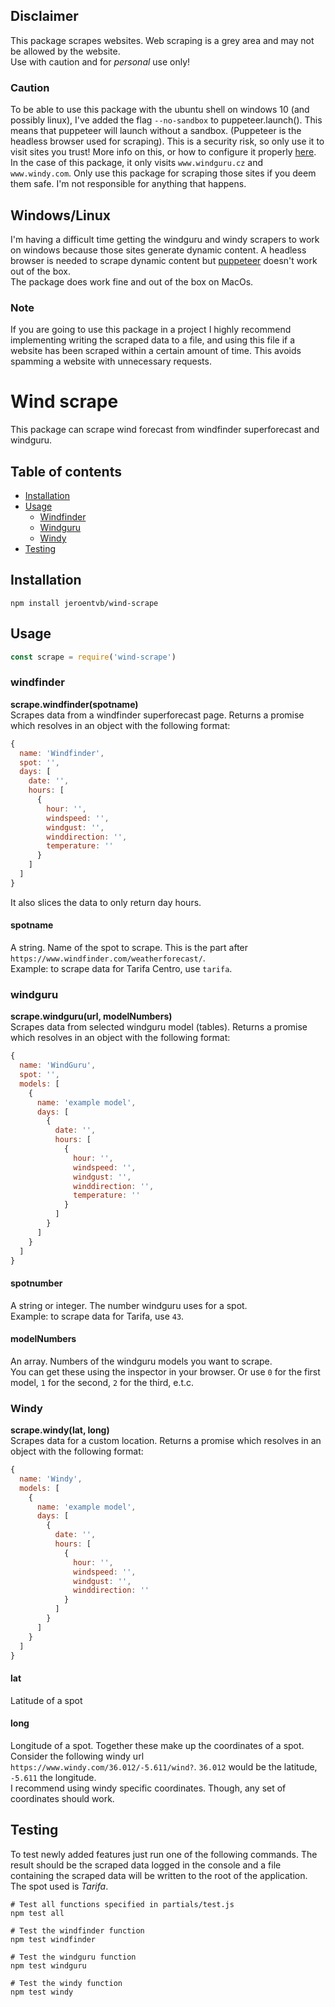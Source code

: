 ## Disclaimer
This package scrapes websites. Web scraping is a grey area and may not be allowed by the website.  
Use with caution and for *personal* use only!


### Caution
To be able to use this package with the ubuntu shell on windows 10 (and possibly linux), I've added the flag `--no-sandbox` to puppeteer.launch(). This means that puppeteer will launch without a sandbox. (Puppeteer is the headless browser used for scraping). This is a security risk, so only use it to visit sites you trust! More info on this, or how to configure it properly [here](https://github.com/GoogleChrome/puppeteer/blob/master/docs/troubleshooting.md#setting-up-chrome-linux-sandbox).
In the case of this package, it only visits `www.windguru.cz` and `www.windy.com`. Only use this package for scraping those sites if you deem them safe. I'm not responsible for anything that happens.

## Windows/Linux
I'm having a difficult time getting the windguru and windy scrapers to work on windows because those sites generate dynamic content. A headless browser is needed to scrape dynamic content but [puppeteer](https://github.com/GoogleChrome/puppeteer) doesn't work out of the box.  
The package does work fine and out of the box on MacOs.

### Note
If you are going to use this package in a project I highly recommend implementing writing the scraped data to a file, and using this file if a website has been scraped within a certain amount of time. This avoids spamming a website with unnecessary requests.  

# Wind scrape
This package can scrape wind forecast from windfinder superforecast and windguru.

## Table of contents
* [Installation](#installation)
* [Usage](#usage)
  * [Windfinder](#windfinder)
  * [Windguru](#windguru)
  * [Windy](#windy)
* [Testing](#testing)

## Installation
```
npm install jeroentvb/wind-scrape
```

## Usage
```js
const scrape = require('wind-scrape')
```

### windfinder
**scrape.windfinder(spotname)**  
Scrapes data from a windfinder superforecast page. Returns a promise which resolves in an object with the following format:
```js
{
  name: 'Windfinder',
  spot: '',
  days: [
    date: '',
    hours: [
      {
        hour: '',
        windspeed: '',
        windgust: '',
        winddirection: '',
        temperature: ''
      }
    ]
  ]
}
```  
It also slices the data to only return day hours.

#### spotname  
A string. Name of the spot to scrape. This is the part after `https://www.windfinder.com/weatherforecast/`.  
Example: to scrape data for Tarifa Centro, use `tarifa`.

### windguru
**scrape.windguru(url, modelNumbers)**  
Scrapes data from selected windguru model (tables). Returns a promise which resolves in an object with the following format:
```js
{
  name: 'WindGuru',
  spot: '',
  models: [
    {
      name: 'example model',
      days: [
        {
          date: '',
          hours: [
            {
              hour: '',
              windspeed: '',
              windgust: '',
              winddirection: '',
              temperature: ''
            }
          ]
        }
      ]
    }
  ]
}
```

#### spotnumber
A string or integer. The number windguru uses for a spot.  
Example: to scrape data for Tarifa, use `43`.

#### modelNumbers
An array. Numbers of the windguru models you want to scrape.  
You can get these using the inspector in your browser. Or use `0` for the first model, `1` for the second, `2` for the third, e.t.c.

### Windy
**scrape.windy(lat, long)**  
Scrapes data for a custom location. Returns a promise which resolves in an object with the following format:
```js
{
  name: 'Windy',
  models: [
    {
      name: 'example model',
      days: [
        {
          date: '',
          hours: [
            {
              hour: '',
              windspeed: '',
              windgust: '',
              winddirection: ''
            }
          ]
        }
      ]
    }
  ]
}
```  

#### lat
Latitude of a spot

#### long
Longitude of a spot. Together these make up the coordinates of a spot.
Consider the following windy url `https://www.windy.com/36.012/-5.611/wind?`. `36.012` would be the latitude, `-5.611` the longitude.  
I recommend using windy specific coordinates. Though, any set of coordinates should work.

## Testing
To test newly added features just run one of the following commands. The result should be the scraped data logged in the console and a file containing the scraped data will be written to the root of the application. The spot used is *Tarifa*.
```shell
# Test all functions specified in partials/test.js
npm test all  

# Test the windfinder function
npm test windfinder  

# Test the windguru function
npm test windguru

# Test the windy function
npm test windy
```
